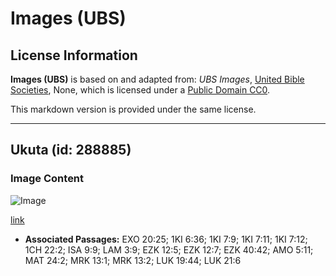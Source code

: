 # Images (UBS)

## License Information

**Images (UBS)** is based on and adapted from: _UBS Images_, [United Bible Societies](https://unitedbiblesocieties.org/), None, which is licensed under a [Public Domain CC0](https://creativecommons.org/public-domain/cc0/).

This markdown version is provided under the same license.



--------------------------------

## Ukuta (id: 288885)

### Image Content

![Image](https://cdn.aquifer.bible/aquifer-content/resources/Media/WEB-0409_wall.jpg)

[link](https://cdn.aquifer.bible/aquifer-content/resources/Media/WEB-0409_wall.jpg)

* **Associated Passages:** EXO 20:25; 1KI 6:36; 1KI 7:9; 1KI 7:11; 1KI 7:12; 1CH 22:2; ISA 9:9; LAM 3:9; EZK 12:5; EZK 12:7; EZK 40:42; AMO 5:11; MAT 24:2; MRK 13:1; MRK 13:2; LUK 19:44; LUK 21:6

